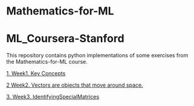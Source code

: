 # Mathematics-for-ML

# ML_Coursera-Stanford
<P>This repository contains python implementations of some exercises from the Mathematics-for-ML course.<P>
  
<A href='https://nbviewer.jupyter.org/github/JohanSamir/Mathematics-for-ML/blob/master/Week1.%20Key%20Concepts.ipynb'>1. Week1. Key Concepts</A><BR>

<A href='https://nbviewer.jupyter.org/github/JohanSamir/Mathematics-for-ML/blob/master/Week2.%20Vectors%20are%20objects%20that%20move%20around%20space.ipynb'>2 Week2. Vectors are objects that move around space.</A><BR>

<A href='https://nbviewer.jupyter.org/github/JohanSamir/Mathematics-for-ML/blob/master/Week3.%20IdentifyingSpecialMatrices.ipynb'>3. Week3. IdentifyingSpecialMatrices</A><BR>




